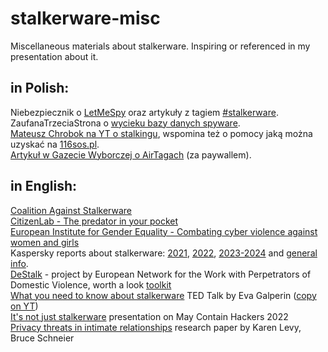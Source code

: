 # stalkerware-misc
Miscellaneous materials about stalkerware. Inspiring or referenced in my presentation about it.

## in Polish:

Niebezpiecznik o [LetMeSpy](https://niebezpiecznik.pl/post/letmespy-android-wyciek-hacked/) oraz artykuły z tagiem [#stalkerware](https://niebezpiecznik.pl/tag/stalkerware/).  
ZaufanaTrzeciaStrona o [wycieku bazy danych spyware](https://zaufanatrzeciastrona.pl/post/wyciekla-baza-ofiar-producenta-spyware-sprawdz-czy-jest-tam-twoj-telefon/).  
[Mateusz Chrobok na YT o stalkingu](https://www.youtube.com/watch?v=CyjOwe3WiQA), wspomina też o pomocy jaką można uzyskać na [116sos.pl](https://116sos.pl/).  
[Artykuł w Gazecie Wyborczej o AirTagach](https://krakow.wyborcza.pl/krakow/7,44425,31658319,wiem-gdzie-jestes-i-co-robisz-przestepcy-i-stalkerzy-korzystaja.html) (za paywallem).  

## in English:
[Coalition Against Stalkerware](https://stopstalkerware.org/)  
[CitizenLab - The predator in your pocket](https://citizenlab.ca/2019/06/the-predator-in-your-pocket-a-multidisciplinary-assessment-of-the-stalkerware-application-industry/)  
[European Institute for Gender Equality - Combating cyber violence against women and girls](https://eige.europa.eu/publications-resources/publications/combating-cyber-violence-against-women-and-girls)  
Kaspersky reports about stalkerware: [2021](https://securelist.com/the-state-of-stalkerware-in-2021/106193/), [2022](https://securelist.com/the-state-of-stalkerware-in-2022/108985/), [2023-2024](https://securelist.com/state-of-stalkerware-2023/112135/) and [general info](https://www.kaspersky.com/resource-center/definitions/what-is-stalkerware).  
[DeStalk](https://www.work-with-perpetrators.eu/destalk) - project by European Network for the Work with Perpetrators of Domestic Violence, worth a look [toolkit](https://www.work-with-perpetrators.eu/fileadmin/wwp/What_we_do/projects/DeStalk/DeStalk_Toolkit_survivors_EN_221227_web.pdf)  
[What you need to know about stalkerware](https://www.ted.com/talks/eva_galperin_what_you_need_to_know_about_stalkerware) TED Talk by Eva Galperin ([copy on YT](https://www.youtube.com/watch?v=xzWFrHHTrs8))  
 [It's not just stalkerware](https://media.ccc.de/v/mch2022-258-it-s-not-just-stalkerware) presentation on May Contain Hackers 2022  
 [Privacy threats in intimate relationships](https://academic.oup.com/cybersecurity/article/6/1/tyaa006/5849222) research paper by Karen Levy, Bruce Schneier
